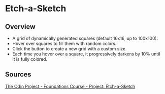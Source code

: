 # Etch-a-Sketch

## Overview

- A grid of dynamically generated squares (default 16x16, up to 100x100).
- Hover over squares to fill them with random colors.
- Click the button to create a new grid with a custom size.
- Each time you hover over a square, it progressively darkens by 10% until it is fully colored.

## Sources

[The Odin Project - Foundations Course - Project: Etch-a-Sketch](https://www.theodinproject.com/lessons/foundations-etch-a-sketch)